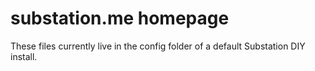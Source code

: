 # substation.me homepage

These files currently live in the config folder of a default Substation DIY install. 
